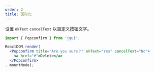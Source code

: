 ```yaml
---
order: 2
title: 国际化
---
```


设置 `okText` `cancelText` 以自定义按钮文字。

````jsx
import { Popconfirm } from 'jgui';

ReactDOM.render(
  <Popconfirm title="Are you sure？" okText="Yes" cancelText="No">
    <a href="#">Delete</a>
  </Popconfirm>
, mountNode);
````
